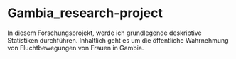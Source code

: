 # Gambia_research-project

In diesem Forschungsprojekt, werde ich grundlegende deskriptive Statistiken durchführen. Inhaltlich geht es um die öffentliche Wahrnehmung von Fluchtbewegungen von Frauen in Gambia. 
